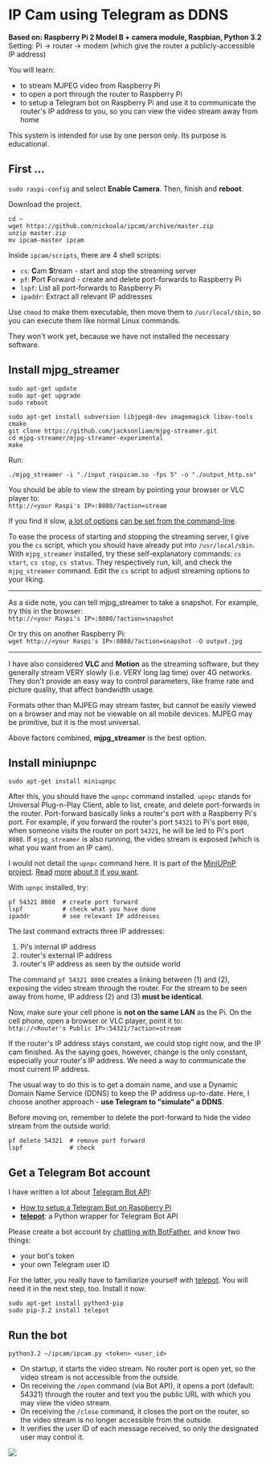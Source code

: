 # IP Cam using Telegram as DDNS

**Based on: Raspberry Pi 2 Model B + camera module, Raspbian, Python 3.2**  
Setting: Pi → router → modem (which give the router a publicly-accessible IP address)

You will learn:
- to stream MJPEG video from Raspberry Pi
- to open a port through the router to Raspberry Pi
- to setup a Telegram bot on Raspberry Pi and use it to communicate the router's IP address to you, so you can view the video stream away from home

This system is intended for use by one person only. Its purpose is educational.

## First ...

`sudo raspi-config` and select **Enable Camera**. Then, finish and **reboot**.

Download the project.

```
cd ~
wget https://github.com/nickoala/ipcam/archive/master.zip
unzip master.zip
mv ipcam-master ipcam
```

Inside `ipcam/scripts`, there are 4 shell scripts:

- `cs`: **C**am **S**tream - start and stop the streaming server
- `pf`: **P**ort **F**orward - create and delete port-forwards to Raspberry Pi
- `lspf`: List all port-forwards to Raspberry Pi
- `ipaddr`: Extract all relevant IP addresses

Use `chmod` to make them executable, then move them to `/usr/local/sbin`, so you can execute them like normal Linux commands.

They won't work yet, because we have not installed the necessary software.

## Install mjpg_streamer

```
sudo apt-get update
sudo apt-get upgrade
sudo reboot
```
```
sudo apt-get install subversion libjpeg8-dev imagemagick libav-tools cmake
git clone https://github.com/jacksonliam/mjpg-streamer.git
cd mjpg-streamer/mjpg-streamer-experimental
make
```

Run:
```
./mjpg_streamer -i "./input_raspicam.so -fps 5" -o "./output_http.so"
```

You should be able to view the stream by pointing your browser or VLC player to:  
`http://<your Raspi's IP>:8080/?action=stream`

If you find it slow, [a lot of options](https://github.com/foosel/OctoPrint/wiki/MJPG-Streamer-configuration) [can be set from the command-line](http://skillfulness.blogspot.hk/2010/03/mjpg-streamer-documentation.html).

To ease the process of starting and stopping the streaming server, I give you the `cs` script, which you should have already put into `/usr/local/sbin`. With `mjpg_streamer` installed, try these self-explanatory commands: `cs start`, `cs stop`, `cs status`. They respectively run, kill, and check the `mjpg_streamer` command. Edit the `cs` script to adjust streaming options to your liking.

-----
As a side note, you can tell mjpg_streamer to take a snapshot. For example, try this in the browser:  
`http://<your Raspi's IP>:8080/?action=snapshot`

Or try this on another Raspberry Pi:  
`wget http://<your Raspi's IP>:8080/?action=snapshot -O output.jpg`

-----
I have also considered **VLC** and **Motion** as the streaming software, but they generally stream VERY slowly (i.e. VERY long lag time) over 4G networks. They don't provide an easy way to control parameters, like frame rate and picture quality, that affect bandwidth usage.

Formats other than MJPEG may stream faster, but cannot be easily viewed on a browser and may not be viewable on all mobile devices. MJPEG may be primitive, but it is the most universal.

Above factors combined, **mjpg_streamer** is the best option.

## Install miniupnpc

```
sudo apt-get install miniupnpc
```

After this, you should have the `upnpc` command installed. `upnpc` stands for Universal Plug-n-Play Client, able to list, create, and delete port-forwards in the router. Port-forward basically links a router's port with a Raspberry Pi's port. For example, if you forward the router's port `54321` to Pi's port `8080`, when someone visits the router on port `54321`, he will be led to Pi's port `8080`. If `mjpg_streamer` is also running, the video stream is exposed (which is what you want from an IP cam).

I would not detail the `upnpc` command here. It is part of the [MiniUPnP project](http://miniupnp.free.fr/). [Read](http://www.makelinux.com/man/1/U/upnpc) [more](http://superuser.com/questions/192132/how-to-automatically-forward-a-port-from-the-router-to-a-mac-upnp) [about it](https://forum.transmissionbt.com/viewtopic.php?t=15840) [if you want](http://po-ru.com/diary/using-upnp-igd-for-simpler-port-forwarding/).

With `upnpc` installed, try:

```
pf 54321 8080  # create port forward
lspf           # check what you have done
ipaddr         # see relevant IP addresses
```

The last command extracts three IP addresses:

1. Pi's internal IP address
2. router's external IP address
3. router's IP address as seen by the outside world

The command `pf 54321 8080` creates a linking between (1) and (2), exposing the video stream through the router. For the stream to be seen away from home, IP address (2) and (3) **must be identical**.

Now, make sure your cell phone is **not on the same LAN** as the Pi. On the cell phone, open a browser or VLC player, point it to:  
`http://<Router's Public IP>:54321/?action=stream`

If the router's IP address stays constant, we could stop right now, and the IP cam finished. As the saying goes, however, change is the only constant, especially your router's IP address. We need a way to communicate the most current IP address.

The usual way to do this is to get a domain name, and use a Dynamic Domain Name Service (DDNS) to keep the IP address up-to-date. Here, I choose another approach - **use Telegram to "simulate" a DDNS**.

Before moving on, remember to delete the port-forward to hide the video stream from the outside world:

```
pf delete 54321  # remove port forward
lspf             # check
```

## Get a Telegram Bot account

I have written a lot about [Telegram Bot API](https://core.telegram.org/bots):

- [How to setup a Telegram Bot on Raspberry Pi](http://www.instructables.com/id/Set-up-Telegram-Bot-on-Raspberry-Pi/)
- **[telepot](https://github.com/nickoala/telepot)**: a Python wrapper for Telegram Bot API

Please create a bot account by [chatting with BotFather](https://core.telegram.org/bots), and know two things:

- your bot's token
- your own Telegram user ID

For the latter, you really have to familiarize yourself with [telepot](https://github.com/nickoala/telepot). You will need it in the next step, too. Install it now:

```
sudo apt-get install python3-pip
sudo pip-3.2 install telepot
```

## Run the bot

```
python3.2 ~/ipcam/ipcam.py <token> <user_id>
```

- On startup, it starts the video stream. No router port is open yet, so the video stream is not accessible from the outside.
- On receiving the `/open` command (via Bot API), it opens a port (default: 54321) through the router and text you the public URL with which you may view the video stream.
- On receiving the `/close` command, it closes the port on the router, so the video stream is no longer accessible from the outside.
- It verifies the user ID of each message received, so only the designated user may control it.

![](https://github.com/nickoala/ipcam/blob/master/images/ipcam.png?raw=true)
